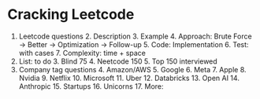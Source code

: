 # Cracking Leetcode
1. Leetcode questions
   2. Description
   3. Example
   4. Approach: Brute Force -> Better -> Optimization -> Follow-up
   5. Code: Implementation
   6. Test: with cases
   7. Complexity: time + space
2. List: to do
   3. Blind 75
   4. Neetcode 150
   5. Top 150 interviewed
3. Company tag questions 
   4. Amazon/AWS 
   5. Google
   6. Meta
   7. Apple
   8. Nvidia
   9. Netflix
   10. Microsoft
   11. Uber 
   12. Databricks
   13. Open AI
   14. Anthropic
   15. Startups
   16. Unicorns
   17. More:
